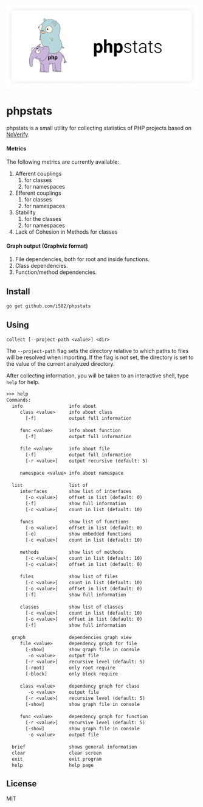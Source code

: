![](/doc/logo.png)

# phpstats

phpstats is a small utility for collecting statistics of PHP projects based on [NoVerify](https://github.com/VKCOM/noverify).

#### Metrics

The following metrics are currently available:

1. Afferent couplings
   1. for classes
   2. for namespaces
2. Efferent couplings
   1. for classes
   2. for namespaces
3. Stability
   1. for the classes
   2. for namespaces
4. Lack of Cohesion in Methods for classes

#### Graph output (Graphviz format)

1. File dependencies, both for root and inside functions.
2. Class dependencies.
3. Function/method dependencies.

## Install

```
go get github.com/i582/phpstats
```

## Using

```
collect [--project-path <value>] <dir>
```

The `--project-path` flag sets the directory relative to which paths to files will be resolved when importing. If the flag is not set, the directory is set to the value of the current analyzed directory.

After collecting information, you will be taken to an interactive shell, type `help` for help.

```
>>> help
Commands:
  info                 info about
     class <value>     info about class
       [-f]            output full information

     func <value>      info about function
       [-f]            output full information

     file <value>      info about file
       [-f]            output full information
       [-r <value>]    output recursive (default: 5)

     namespace <value> info about namespace

  list                 list of
     interfaces        show list of interfaces
       [-o <value>]    offset in list (default: 0)
       [-f]            show full information
       [-c <value>]    count in list (default: 10)

     funcs             show list of functions
       [-o <value>]    offset in list (default: 0)
       [-e]            show embedded functions
       [-c <value>]    count in list (default: 10)

     methods           show list of methods
       [-c <value>]    count in list (default: 10)
       [-o <value>]    offset in list (default: 0)

     files             show list of files
       [-c <value>]    count in list (default: 10)
       [-o <value>]    offset in list (default: 0)
       [-f]            show full information

     classes           show list of classes
       [-c <value>]    count in list (default: 10)
       [-o <value>]    offset in list (default: 0)
       [-f]            show full information

  graph                dependencies graph view
     file <value>      dependency graph for file
       [-show]         show graph file in console
        -o <value>     output file
       [-r <value>]    recursive level (default: 5)
       [-root]         only root require
       [-block]        only block require

     class <value>     dependency graph for class
        -o <value>     output file
       [-r <value>]    recursive level (default: 5)
       [-show]         show graph file in console

     func <value>      dependency graph for function
       [-r <value>]    recursive level (default: 5)
       [-show]         show graph file in console
        -o <value>     output file
        
  brief                shows general information
  clear                clear screen
  exit                 exit program
  help                 help page
```

## License

MIT